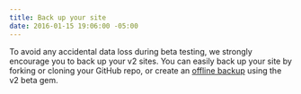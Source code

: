 ```yaml
---
title: Back up your site
date: 2016-01-15 19:06:00 -05:00
---
```


To avoid any accidental data loss during beta testing, we strongly encourage you to back up your v2 sites. You can easily back up your site by forking or cloning your GitHub repo, or create an [offline backup](/theme-development/gem/#a-namebackupabacking-up-your-site) using the v2 beta gem.